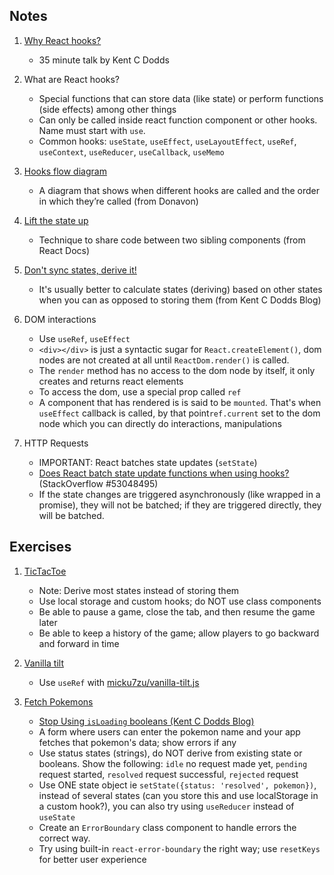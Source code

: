 ## Notes

1.  [Why React hooks?](https://www.youtube.com/watch?v=zWsZcBiwgVE&list=PLV5CVI1eNcJgNqzNwcs4UKrlJdhfDjshf)

    -   35 minute talk by Kent C Dodds

2.  What are React hooks?

    -   Special functions that can store data (like state) or perform functions (side effects) among other things
    -   Can only be called inside react function component or other hooks. Name must start with `use`.
    -   Common hooks: `useState`, `useEffect`, `useLayoutEffect`, `useRef`, `useContext`, `useReducer`, `useCallback`, `useMemo`

3.  [Hooks flow diagram](https://github.com/donavon/hook-flow)

    -   A diagram that shows when different hooks are called and the order in which they’re called (from Donavon)

4.  [Lift the state up](https://reactjs.org/docs/lifting-state-up.html)

    -   Technique to share code between two sibling components (from React Docs)

5.  [Don't sync states, derive it!](https://kentcdodds.com/blog/dont-sync-state-derive-it)

    -   It's usually better to calculate states (deriving) based on other states when you can as opposed to storing them (from Kent C Dodds Blog)

6.  DOM interactions

    -   Use `useRef`, `useEffect`
    -   `<div></div>` is just a syntactic sugar for `React.createElement()`, dom nodes are not created at all until `ReactDom.render()` is called.
    -   The `render` method has no access to the dom node by itself, it only creates and returns react elements
    -   To access the dom, use a special prop called `ref`
    -   A component that has rendered is is said to be `mounted`. That's when `useEffect` callback is called, by that point`ref.current` set to the dom node which you can directly do interactions, manipulations

7.  HTTP Requests

    -   IMPORTANT: React batches state updates (`setState`)
    -   [Does React batch state update functions when using hooks?](https://stackoverflow.com/questions/53048495/does-react-batch-state-update-functions-when-using-hooks) (StackOverflow #53048495)
    -   If the state changes are triggered asynchronously (like wrapped in a promise), they will not be batched; if they are triggered directly, they will be batched.

## Exercises

1. [TicTacToe](https://react-hooks.netlify.app/4)

    - Note: Derive most states instead of storing them
    - Use local storage and custom hooks; do NOT use class components
    - Be able to pause a game, close the tab, and then resume the game later
    - Be able to keep a history of the game; allow players to go backward and forward in time

2. [Vanilla tilt](https://react-hooks.netlify.app/5)

    - Use `useRef` with [micku7zu/vanilla-tilt.js](https://micku7zu.github.io/vanilla-tilt.js/)

3. [Fetch Pokemons ](https://react-hooks.netlify.app/6)
    - [Stop Using `isLoading` booleans (Kent C Dodds Blog)](https://kentcdodds.com/blog/stop-using-isloading-booleans)
    - A form where users can enter the pokemon name and your app fetches that pokemon's data; show errors if any
    - Use status states (strings), do NOT derive from existing state or booleans. Show the following: `idle` no request made yet, `pending` request started, `resolved` request successful, `rejected` request
    - Use ONE state object ie `setState({status: 'resolved', pokemon})`, instead of several states (can you store this and use localStorage in a custom hook?), you can also try using `useReducer` instead of `useState`
    - Create an `ErrorBoundary` class component to handle errors the correct way.
    - Try using built-in `react-error-boundary` the right way; use `resetKeys` for better user experience
